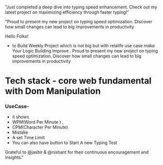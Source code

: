 "Just completed a deep dive into typing speed enhancement. Check out my latest project on maximizing efficiency through faster typing!"

"Proud to present my new project on typing speed optimization. Discover how small changes can lead to big improvements in productivity


 Hello Folks!

 - to Build Weekly Project  which is not big but with relalife use case make Your Logic Building Improve . Proud to present my new project on typing speed optimization. Discover how small changes can lead to big improvements in productivity

 # Tech stack - core web fundamental with Dom Manipulation

 ### UseCase-

 - it shows 
 - WPM(Word Per Minute ) ,
 - CPM(Character Per Minute) 
 - Mistake
 - A set Time Limit
 - You can also have button to Start A new Typing Test

 Grateful to @jasbir & @nishant for their continuous encouragement and insights."
